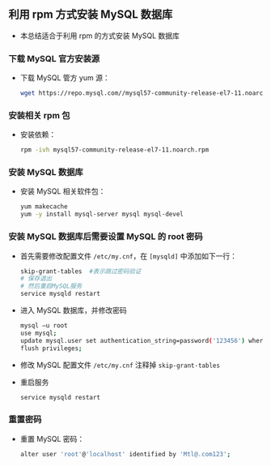 ## 利用 rpm 方式安装 MySQL 数据库
- 本总结适合于利用 rpm 的方式安装 MySQL 数据库

### 下载 MySQL 官方安装源
- 下载 MySQL 管方 yum 源：
  
  ```bash
  wget https://repo.mysql.com//mysql57-community-release-el7-11.noarch.rpm
  ```

### 安装相关 rpm 包
- 安装依赖：
  
  ```bash
  rpm -ivh mysql57-community-release-el7-11.noarch.rpm
  ```

### 安装 MySQL 数据库
- 安装 MySQL 相关软件包：
  
  ```bash
  yum makecache
  yum -y install mysql-server mysql mysql-devel
  ```

### 安装 MySQL 数据库后需要设置 MySQL 的 root 密码
- 首先需要修改配置文件 `/etc/my.cnf`，在 `[mysqld]` 中添加如下一行：
  
  ```bash
  skip-grant-tables  #表示跳过密码验证
  # 保存退出
  # 然后重启MySQL服务
  service mysqld restart
  ```

- 进入 MySQL 数据库，并修改密码
  
  ```bash
  mysql –u root
  use mysql;
  update mysql.user set authentication_string=password('123456') where user='root' and Host = 'localhost';
  flush privileges;
  ```

- 修改 MySQL 配置文件 `/etc/my.cnf` 注释掉 `skip-grant-tables`
- 重启服务
  
  ```bash
  service mysqld restart
  ```

### 重置密码
- 重置 MySQL 密码：
  
  ```bash
  alter user 'root'@'localhost' identified by 'Mtl@.com123';
  ```
  
